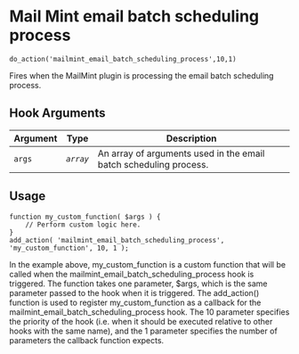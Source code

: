 # Mail Mint email batch scheduling process

<Badge type="tip" vertical="top" text="Mail Mint Core" /> <Badge type="warning" vertical="top" text="Basic" />

```do_action('mailmint_email_batch_scheduling_process',10,1)```

Fires when the MailMint plugin is processing the email batch scheduling process.


## Hook Arguments

| Argument     | Type       | Description                            |
|--------------|------------|----------------------------------------|
| `args`      | _`array`_  |  An array of arguments used in the email batch scheduling process.  |


## Usage

```
function my_custom_function( $args ) {
    // Perform custom logic here.
}
add_action( 'mailmint_email_batch_scheduling_process', 'my_custom_function', 10, 1 );

```

In the example above, my_custom_function is a custom function that will be called when the mailmint_email_batch_scheduling_process hook is triggered. The function takes one parameter, $args, which is the same parameter passed to the hook when it is triggered.
The add_action() function is used to register my_custom_function as a callback for the mailmint_email_batch_scheduling_process hook. The 10 parameter specifies the priority of the hook (i.e. when it should be executed relative to other hooks with the same name), and the 1 parameter specifies the number of parameters the callback function expects.
